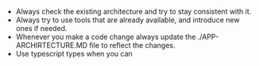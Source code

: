 - Always check the existing architecture and try to stay consistent with it.
- Always try to use tools that are already available, and introduce new ones if needed.
- Whenever you make a code change always update the ./APP-ARCHIRTECTURE.MD file to reflect the changes.
- Use typescript types when you can
